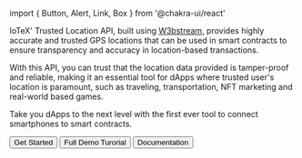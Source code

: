 import { Button, Alert, Link, Box } from '@chakra-ui/react'

IoTeX' Trusted Location API, built using [W3bstream](https://w3bstream.com/), provides highly accurate and trusted GPS locations that can be used in smart contracts to ensure transparency and accuracy in location-based transactions. 

With this API, you can trust that the location data provided is tamper-proof and reliable, making it an essential tool for dApps where trusted user's location is paramount, such as traveling, transportation, NFT marketing and real-world based games. 

Take you dApps to the next level with the first ever tool to connect smartphones to smart contracts. 

<Box display="flex" gap={4} justify-content="space-between">
  <Button colorScheme="brand" fontWeight="bold">
    <Link href='https://developers.iotex.io/posts/get-started-with-trusted-location' isExternal>
      Get Started
    </Link>
  </Button>

  <Button colorScheme="brand" fontWeight="bold">
    <Link href='https://developers.iotex.io/posts/build-a-full-stack-dapp-on-trusted-location' isExternal>
      Full Demo Turorial
    </Link>
  </Button>
  
  <Button colorScheme="brand" fontWeight="bold" variant="outline">
    <Link href='https://iotex.gitbook.io/trustedlocation/overview/iotex-trusted-location-api' isExternal>
     Documentation
    </Link>
  </Button>
</Box>














